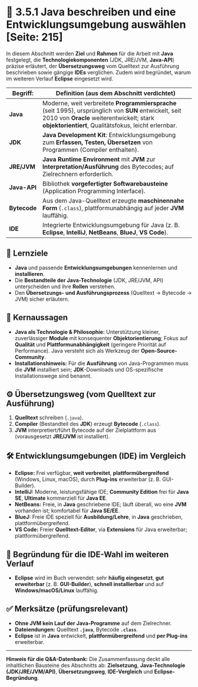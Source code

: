 # 🧩 3.5.1 Java beschreiben und eine Entwicklungsumgebung auswählen [Seite: 215]

In diesem Abschnitt werden **Ziel** und **Rahmen** für die Arbeit mit **Java** festgelegt, die **Technologiekomponenten** (JDK, JRE/JVM, **Java-API**) präzise erläutert, der **Übersetzungsweg** vom Quelltext zur Ausführung beschrieben sowie gängige **IDEs** verglichen. Zudem wird begründet, warum im weiteren Verlauf **Eclipse** eingesetzt wird. 

| **Begriff**: | **Definition (aus dem Abschnitt verdichtet)**                                                                                                                                                                |
| ------------ | ------------------------------------------------------------------------------------------------------------------------------------------------------------------------------------------------------------ |
| **Java**     | Moderne, weit verbreitete **Programmiersprache** (seit 1995), ursprünglich von **SUN** entwickelt, seit 2010 von **Oracle** weiterentwickelt; stark **objektorientiert**, Qualitätsfokus, leicht erlernbar.  |
| **JDK**      | **Java Development Kit**: Entwicklungsumgebung zum **Erfassen, Testen, Übersetzen** von Programmen (Compiler enthalten).                                                                                     |
| **JRE/JVM**  | **Java Runtime Environment** mit **JVM** zur **Interpretation/Ausführung** des Bytecodes; auf Zielrechnern erforderlich.                                                                                     |
| **Java-API** | Bibliothek **vorgefertigter Softwarebausteine** (Application Programming Interface).                                                                                                                         |
| **Bytecode** | Aus dem Java-Quelltext erzeugte **maschinennahe Form** (`.class`), plattformunabhängig auf jeder **JVM** lauffähig.                                                                                          |
| **IDE**      | Integrierte Entwicklungsumgebung für Java (z. B. **Eclipse**, **IntelliJ**, **NetBeans**, **BlueJ**, **VS Code**).                                                                                           |

## 🎯 Lernziele

* **Java** und passende **Entwicklungsumgebungen** kennenlernen und **installieren**. 
* Die **Bestandteile der Java-Technologie** (JDK, JRE/JVM, API) unterscheiden und ihre **Rollen** verstehen. 
* Den **Übersetzungs- und Ausführungsprozess** (Quelltext → Bytecode → JVM) sicher erläutern. 

## 🧠 Kernaussagen

* **Java als Technologie & Philosophie:** Unterstützung kleiner, zuverlässiger **Module** mit konsequenter **Objektorientierung**; Fokus auf **Qualität** und **Plattformunabhängigkeit** (geringere Priorität auf Performance). Java versteht sich als Werkzeug der **Open-Source-Community**. 
* **Installationshinweis:** Für die **Ausführung** von Java-Programmen muss die **JVM** installiert sein; **JDK**-Downloads und OS-spezifische Installationswege sind benannt. 

## ⚙️ Übersetzungsweg (vom Quelltext zur Ausführung)

1. **Quelltext** schreiben (`.java`).
2. **Compiler** (Bestandteil des **JDK**) erzeugt **Bytecode** (`.class`).
3. **JVM** interpretiert/führt Bytecode auf der Zielplattform aus (vorausgesetzt **JRE/JVM** ist installiert). 

## 🛠️ Entwicklungsumgebungen (IDE) im Vergleich

* **Eclipse:** Frei verfügbar, **weit verbreitet**, **plattformübergreifend** (Windows, Linux, macOS), durch **Plug-ins** erweiterbar (z. B. GUI-Builder). 
* **IntelliJ:** Moderne, leistungsfähige IDE; **Community Edition** frei für **Java SE**, **Ultimate** kommerziell für **Java EE**. 
* **NetBeans:** Freie, in **Java** geschriebene IDE; läuft überall, wo eine **JVM** vorhanden ist; komfortabel für **Java SE/EE**. 
* **BlueJ:** Freie IDE speziell für **Ausbildung/Lehre**, in **Java** geschrieben, plattformübergreifend. 
* **VS Code:** Freier **Quelltext-Editor**, via **Extensions** für Java erweiterbar; plattformübergreifend. 

## 🧰 Begründung für die IDE-Wahl im weiteren Verlauf

* **Eclipse** wird im Buch verwendet: sehr **häufig eingesetzt**, **gut erweiterbar** (z. B. **GUI-Builder**), **schnell installierbar** und auf **Windows/macOS/Linux** lauffähig. 

## ✅ Merksätze (prüfungsrelevant)

* **Ohne JVM kein Lauf der Java-Programme** auf dem Zielrechner. 
* **Dateiendungen:** Quelltext **`.java`**, Bytecode **`.class`**. 
* **Eclipse** ist in **Java** entwickelt, **plattformübergreifend** und **per Plug-ins** erweiterbar. 

---

**Hinweis für die Q&A-Datenbank:** Die Zusammenfassung deckt alle inhaltlichen Bausteine des Abschnitts ab: **Zielsetzung**, **Java-Technologie (JDK/JRE/JVM/API)**, **Übersetzungsweg**, **IDE-Vergleich** und **Eclipse-Begründung**.

